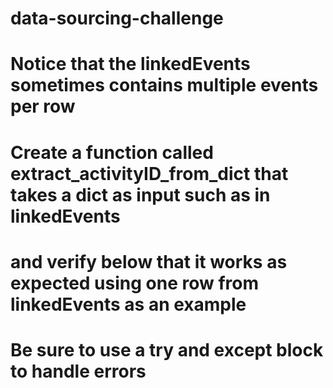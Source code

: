 # data-sourcing-challenge

# Notice that the linkedEvents sometimes contains multiple events per row

# Create a function called extract_activityID_from_dict that takes a dict as input such as in linkedEvents
# and verify below that it works as expected using one row from linkedEvents as an example
# Be sure to use a try and except block to handle errors
